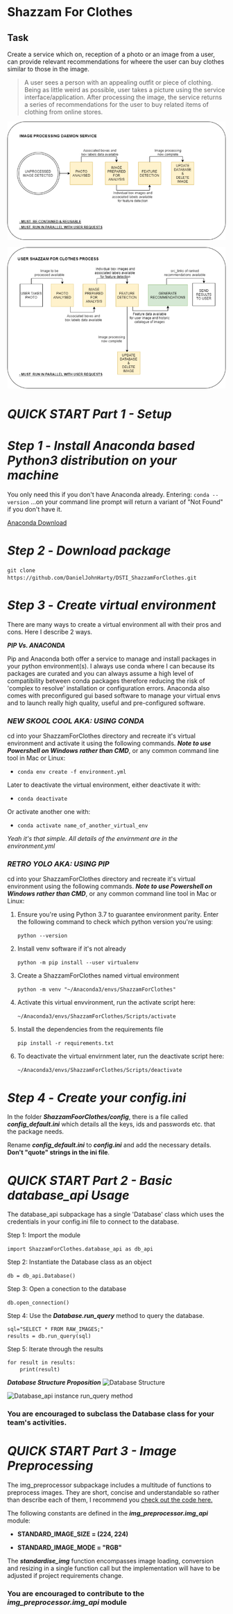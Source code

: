# Shazzam For Clothes

## Task
Create a service which on, reception of a photo or an image from a user, can provide relevant recommendations for wheere the user can buy clothes similar to those in the image.

>A user sees a person with an appealing outfit or piece of clothing. Being as little weird as possible, user takes a picture using the service interface/application. After processing the image, the service returns a series of recommendations for the user to buy related items of clothing from online stores.

![Image Processing Daemon Service](https://github.com/DanielJohnHarty/DSTI_ShazzamForClothes/blob/master/Documents/imgs/img_proc_daemon.png)

![User Shazzam Process](https://github.com/DanielJohnHarty/DSTI_ShazzamForClothes/blob/master/Documents/imgs/user_shazzam_process.png)


# ***QUICK START Part 1 - Setup***

# ***Step 1*** - *Install Anaconda based Python3 distribution on your machine*

You only need this if you don't have Anaconda already. Entering:
```conda --version```
...on your command line prompt will return a variant of "Not Found" if you don't have it.


[Anaconda Download](https://www.anaconda.com/distribution/#download-section)


# ***Step 2*** - *Download package*

```git clone https://github.com/DanielJohnHarty/DSTI_ShazzamForClothes.git```

# ***Step 3*** - *Create virtual environment*

There are many ways to create a virtual environment all with their pros and cons. Here I describe 2 ways.

***PIP Vs. ANACONDA***

Pip and Anaconda both offer a service to manage and install packages in your python environment(s). I always use conda where I can because its packages are curated and you can always assume a high level of compatibility between conda packages therefore reducing the risk of 'complex to resolve' installation or configuration errors. Anaconda also comes with preconfigured gui based software to manage your virtual envs and to launch really high quality, useful and pre-configured software.


### ***NEW SKOOL COOL AKA: USING CONDA***

cd into your ShazzamForClothes directory and recreate it's virtual environment and activate it using the following commands. ***Note to use Powershell on Windows rather than CMD***, or any common command line tool in Mac or Linux:

- ```conda env create -f environment.yml```
  
Later to deactivate the virtual environment, either deactivate it with:

- ```conda deactivate```

Or activate another one with:

- ```conda activate name_of_another_virtual_env```

*Yeah it's that simple. All details of the envirnment are in the environment.yml*

### ***RETRO YOLO AKA: USING PIP***

cd into your ShazzamForClothes directory and recreate it's virtual environment using the following commands. ***Note to use Powershell on Windows rather than CMD***, or any common command line tool in Mac or Linux:

1. Ensure you're using Python 3.7 to guarantee environment parity. Enter the following command to check which python version you're using:

    ```python --version```

2. Install venv software if it's not already

   ```python -m pip install --user virtualenv```

3. Create a ShazzamForClothes named virtual environment

     ```python -m venv "~/Anaconda3/envs/ShazzamForClothes"```

4. Activate this virtual envvironment, run the activate script here:
   
   ```~/Anaconda3/envs/ShazzamForClothes/Scripts/activate```
  
5. Install the dependencies from the requirements file

    ```pip install -r requirements.txt```

6. To deactivate the virtual envirnment later, run the deactivate script here:
   
   ```~/Anaconda3/envs/ShazzamForClothes/Scripts/deactivate```



# ***Step 4*** - *Create your config.ini*

In the folder ***ShazzamFoorClothes/config***, there is a file called ***config_default.ini*** which details all the keys, ids and passwords etc. that the package needs. 

Rename ***config_default.ini*** to ***config.ini*** and add the necessary details. **Don't "quote" strings in the ini file**.


# ***QUICK START Part 2 - Basic database_api Usage***

The database_api subpackage has a single 'Database' class which uses the credentials in your config.ini file to connect to the database.

Step 1: Import the module

```import ShazzamForClothes.database_api as db_api```

Step 2: Instantiate the Database class as an object

```db = db_api.Database()```

Step 3: Open a conection to the database

```db.open_connection()``` 

Step 4: Use the ***Database.run_query*** method to query the database.
```
sql="SELECT * FROM RAW_IMAGES;"
results = db.run_query(sql)
```

Step 5: Iterate through the results
```
for result in results:
    print(result)
```

***Database Structure Proposition***
![Database Structure](https://github.com/DanielJohnHarty/DSTI_ShazzamForClothes/blob/master/Documents/imgs/database_structure.png)

![Database_api instance run_query method](https://github.com/DanielJohnHarty/DSTI_ShazzamForClothes/blob/master/Documents/imgs/run_query.png)

### **You are encouraged to subclass the Database class for your team's activities.**


# ***QUICK START Part 3 - Image Preprocessing***

The img_preprocessor subpackage includes a multitude of functions to preprocess images. They are short, concise and understandable so rather than describe each of them, I recommend you [check out the code here.](https://github.com/DanielJohnHarty/DSTI_ShazzamForClothes/blob/master/ShazzamForClothes/img_preprocessor/img_api.py)

The following constants are defined in the ***img_preprocessor.img_api*** module:

- **STANDARD_IMAGE_SIZE = (224, 224)**

- **STANDARD_IMAGE_MODE = "RGB"**

The ***standardise_img*** function encompasses image loading, conversion and resizing in a single function call but the implementation will have to be adjusted if project requirements change.

### **You are encouraged to contribute to the ***img_preprocessor.img_api*** module**